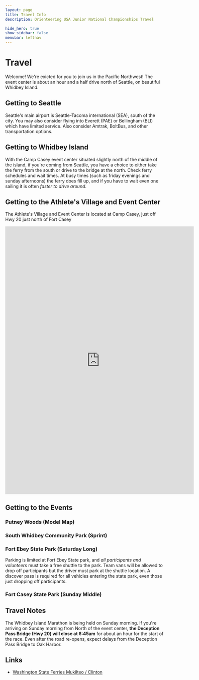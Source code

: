 ```yaml
---
layout: page
title: Travel Info
description: Orienteering USA Junior National Championships Travel

hide_hero: true
show_sidebar: false
menubar: leftnav
---
```

# Travel

Welcome! We're exicted for you to join us in the Pacific Northwest! The event center is about an hour and a half drive north of Seattle, on beautiful Whidbey Island.

## Getting to Seattle

Seattle's main airport is Seattle-Tacoma international (SEA), south of the city. You may also consider flying into Everett (PAE) or Bellingham (BLI) which have limited service. Also consider Amtrak, BoltBus, and other transportation options. 

## Getting to Whidbey Island

With the Camp Casey event center situated slightly north of the middle of the island, if you're coming from Seattle, you have a choice to either take the ferry from the south or drive to the bridge at the north. Check ferry schedules and wait times. At busy times (such as friday evenings and sunday afternoons) the ferry does fill up, and if you have to wait even one sailing it is often *faster to drive around*.

## Getting to the Athlete's Village and Event Center

The Athlete's Village and Event Center is located at Camp Casey, just off Hwy 20 just north of Fort Casey
<iframe src="https://www.google.com/maps/embed?pb=!1m19!1m8!1m3!1d342299.67771296785!2d-122.47094!3d47.9128534!3m2!1i1024!2i768!4f13.1!4m8!3e0!4m0!4m5!1s0x548ff3a91ba7a0a1%3A0xbfd9b1bc3b6a368f!2sCamp%20Casey%20Conference%20Center%2C%201276%20S%20Engle%20Rd%2C%20Coupeville%2C%20WA%2098239!3m2!1d48.166021699999995!2d-122.68128899999999!5e0!3m2!1sen!2sus!4v1573374125249!5m2!1sen!2sus" width="600" height="850" frameborder="0" style="border:0;" allowfullscreen=""></iframe>

## Getting to the Events

### Putney Woods (Model Map)

### South Whidbey Community Park (Sprint)

### Fort Ebey State Park (Saturday Long)

Parking is limited at Fort Ebey State park, and *all participants and volunteers* must take a free shuttle to the park. Team vans will be allowed to drop off participants but the driver must park at the shuttle location. A discover pass is required for all vehicles entering the state park, even those just dropping off participants.

### Fort Casey State Park (Sunday Middle)

## Travel Notes

The Whidbey Island Marathon is being held on Sunday morning. If you're arriving on Sunday morning from North of the event center, **the Deception Pass Bridge (Hwy 20) will close at 6:45am** for about an hour for the start of the race. Even after the road re-opens, expect delays from the Deception Pass Bridge to Oak Harbor.

## Links

* [Washington State Ferries Mukilteo / Clinton](https://www.wsdot.com/ferries/schedule/ScheduleDetailByRoute.aspx?schedrouteid=1869)
